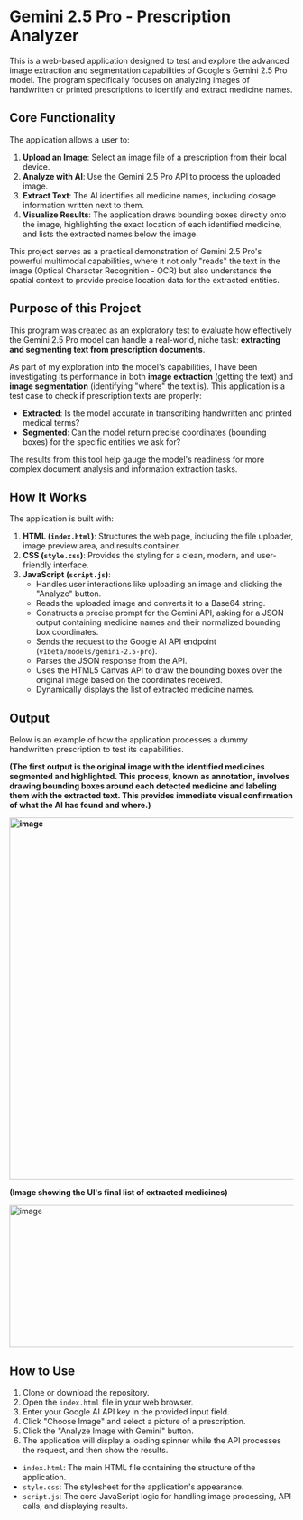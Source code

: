 # Gemini 2.5 Pro - Prescription Analyzer

This is a web-based application designed to test and explore the advanced image extraction and segmentation capabilities of Google's Gemini 2.5 Pro model. The program specifically focuses on analyzing images of handwritten or printed prescriptions to identify and extract medicine names.

## Core Functionality

The application allows a user to:
1.  **Upload an Image**: Select an image file of a prescription from their local device.
2.  **Analyze with AI**: Use the Gemini 2.5 Pro API to process the uploaded image.
3.  **Extract Text**: The AI identifies all medicine names, including dosage information written next to them.
4.  **Visualize Results**: The application draws bounding boxes directly onto the image, highlighting the exact location of each identified medicine, and lists the extracted names below the image.

This project serves as a practical demonstration of Gemini 2.5 Pro's powerful multimodal capabilities, where it not only "reads" the text in the image (Optical Character Recognition - OCR) but also understands the spatial context to provide precise location data for the extracted entities.

## Purpose of this Project

This program was created as an exploratory test to evaluate how effectively the Gemini 2.5 Pro model can handle a real-world, niche task: **extracting and segmenting text from prescription documents**.

As part of my exploration into the model's capabilities, I have been investigating its performance in both **image extraction** (getting the text) and **image segmentation** (identifying "where" the text is). This application is a test case to check if prescription texts are properly:
-   **Extracted**: Is the model accurate in transcribing handwritten and printed medical terms?
-   **Segmented**: Can the model return precise coordinates (bounding boxes) for the specific entities we ask for?

The results from this tool help gauge the model's readiness for more complex document analysis and information extraction tasks.

## How It Works

The application is built with:

1.  **HTML (`index.html`)**: Structures the web page, including the file uploader, image preview area, and results container.
2.  **CSS (`style.css`)**: Provides the styling for a clean, modern, and user-friendly interface.
3.  **JavaScript (`script.js`)**:
    *   Handles user interactions like uploading an image and clicking the "Analyze" button.
    *   Reads the uploaded image and converts it to a Base64 string.
    *   Constructs a precise prompt for the Gemini API, asking for a JSON output containing medicine names and their normalized bounding box coordinates.
    *   Sends the request to the Google AI API endpoint (`v1beta/models/gemini-2.5-pro`).
    *   Parses the JSON response from the API.
    *   Uses the HTML5 Canvas API to draw the bounding boxes over the original image based on the coordinates received.
    *   Dynamically displays the list of extracted medicine names.

## Output

Below is an example of how the application processes a dummy handwritten prescription to test its capabilities.

**(The first output is the original image with the identified medicines segmented and highlighted. This process, known as **annotation**, involves drawing bounding boxes around each detected medicine and labeling them with the extracted text. This provides immediate visual confirmation of what the AI has found and where.)**

**<img width="626" height="642" alt="image" src="https://github.com/user-attachments/assets/3d74443a-3519-4c83-9984-ee08ca6f7d4a" />**


**(Image showing the UI's final list of extracted medicines)**

<img width="649" height="252" alt="image" src="https://github.com/user-attachments/assets/fa009425-6e6b-4924-8d80-ea9e586dc456" />



## How to Use

1.  Clone or download the repository.
2.  Open the `index.html` file in your web browser.
3.  Enter your Google AI API key in the provided input field.
4.  Click "Choose Image" and select a picture of a prescription.
5.  Click the "Analyze Image with Gemini" button.
6.  The application will display a loading spinner while the API processes the request, and then show the results.



*   `index.html`: The main HTML file containing the structure of the application.
*   `style.css`: The stylesheet for the application's appearance.
*   `script.js`: The core JavaScript logic for handling image processing, API calls, and displaying results.
